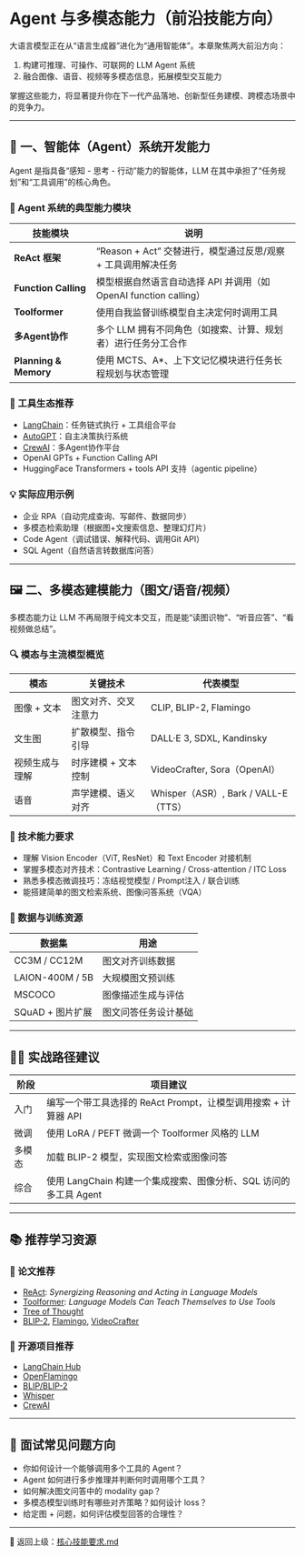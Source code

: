 # Agent 与多模态能力（前沿技能方向）

大语言模型正在从“语言生成器”进化为“通用智能体”。本章聚焦两大前沿方向：

1. 构建可推理、可操作、可联网的 LLM Agent 系统
2. 融合图像、语音、视频等多模态信息，拓展模型交互能力

掌握这些能力，将显著提升你在下一代产品落地、创新型任务建模、跨模态场景中的竞争力。

---

## 🤖 一、智能体（Agent）系统开发能力

Agent 是指具备“感知 - 思考 - 行动”能力的智能体，LLM 在其中承担了“任务规划”和“工具调用”的核心角色。

### 🎯 Agent 系统的典型能力模块

| 技能模块 | 说明 |
|----------|------|
| **ReAct 框架** | “Reason + Act” 交替进行，模型通过反思/观察 + 工具调用解决任务 |
| **Function Calling** | 模型根据自然语言自动选择 API 并调用（如 OpenAI function calling） |
| **Toolformer** | 使用自我监督训练模型自主决定何时调用工具 |
| **多Agent协作** | 多个 LLM 拥有不同角色（如搜索、计算、规划者）进行任务分工合作 |
| **Planning & Memory** | 使用 MCTS、A\*、上下文记忆模块进行任务长程规划与状态管理 |

### 🧰 工具生态推荐

- [LangChain](https://github.com/hwchase17/langchain)：任务链式执行 + 工具组合平台
- [AutoGPT](https://github.com/Torantulino/Auto-GPT)：自主决策执行系统
- [CrewAI](https://github.com/joaomdmoura/crewai)：多Agent协作平台
- OpenAI GPTs + Function Calling API
- HuggingFace Transformers + tools API 支持（agentic pipeline）

### 💡 实际应用示例

- 企业 RPA（自动完成查询、写邮件、数据同步）
- 多模态检索助理（根据图+文搜索信息、整理幻灯片）
- Code Agent（调试错误、解释代码、调用Git API）
- SQL Agent（自然语言转数据库问答）

---

## 🖼️ 二、多模态建模能力（图文/语音/视频）

多模态能力让 LLM 不再局限于纯文本交互，而是能“读图识物”、“听音应答”、“看视频做总结”。

### 🔍 模态与主流模型概览

| 模态 | 关键技术 | 代表模型 |
|------|----------|----------|
| 图像 + 文本 | 图文对齐、交叉注意力 | CLIP, BLIP-2, Flamingo |
| 文生图 | 扩散模型、指令引导 | DALL·E 3, SDXL, Kandinsky |
| 视频生成与理解 | 时序建模 + 文本控制 | VideoCrafter, Sora（OpenAI） |
| 语音 | 声学建模、语义对齐 | Whisper（ASR）, Bark / VALL-E（TTS） |

### 📌 技术能力要求

- 理解 Vision Encoder（ViT, ResNet）和 Text Encoder 对接机制
- 掌握多模态对齐技术：Contrastive Learning / Cross-attention / ITC Loss
- 熟悉多模态微调技巧：冻结视觉模型 / Prompt注入 / 联合训练
- 能搭建简单的图文检索系统、图像问答系统（VQA）

### 🧪 数据与训练资源

| 数据集 | 用途 |
|--------|------|
| CC3M / CC12M | 图文对齐训练数据 |
| LAION-400M / 5B | 大规模图文预训练 |
| MSCOCO | 图像描述生成与评估 |
| SQuAD + 图片扩展 | 图文问答任务设计基础 |

---

## 🧑‍💻 实战路径建议

| 阶段 | 项目建议 |
|------|----------|
| 入门 | 编写一个带工具选择的 ReAct Prompt，让模型调用搜索 + 计算器 API |
| 微调 | 使用 LoRA / PEFT 微调一个 Toolformer 风格的 LLM |
| 多模态 | 加载 BLIP-2 模型，实现图文检索或图像问答 |
| 综合 | 使用 LangChain 构建一个集成搜索、图像分析、SQL 访问的多工具 Agent |

---

## 📚 推荐学习资源

### 📄 论文推荐
- [ReAct](https://arxiv.org/abs/2210.03629): *Synergizing Reasoning and Acting in Language Models*
- [Toolformer](https://arxiv.org/abs/2302.04761): *Language Models Can Teach Themselves to Use Tools*
- [Tree of Thought](https://arxiv.org/abs/2305.10601)
- [BLIP-2](https://arxiv.org/abs/2301.12597), [Flamingo](https://arxiv.org/abs/2204.14198), [VideoCrafter](https://arxiv.org/abs/2309.12959)

### 🔧 开源项目推荐
- [LangChain Hub](https://docs.langchain.com/)
- [OpenFlamingo](https://github.com/mlfoundations/open_flamingo)
- [BLIP/BLIP-2](https://github.com/salesforce/BLIP)
- [Whisper](https://github.com/openai/whisper)
- [CrewAI](https://github.com/joaomdmoura/crewai)

---

## 🧠 面试常见问题方向

- 你如何设计一个能够调用多个工具的 Agent？
- Agent 如何进行多步推理并判断何时调用哪个工具？
- 如何解决图文问答中的 modality gap？
- 多模态模型训练时有哪些对齐策略？如何设计 loss？
- 给定图 + 问题，如何评估模型回答的合理性？

---

📁 返回上级：[核心技能要求.md](../核心技能要求.md)
